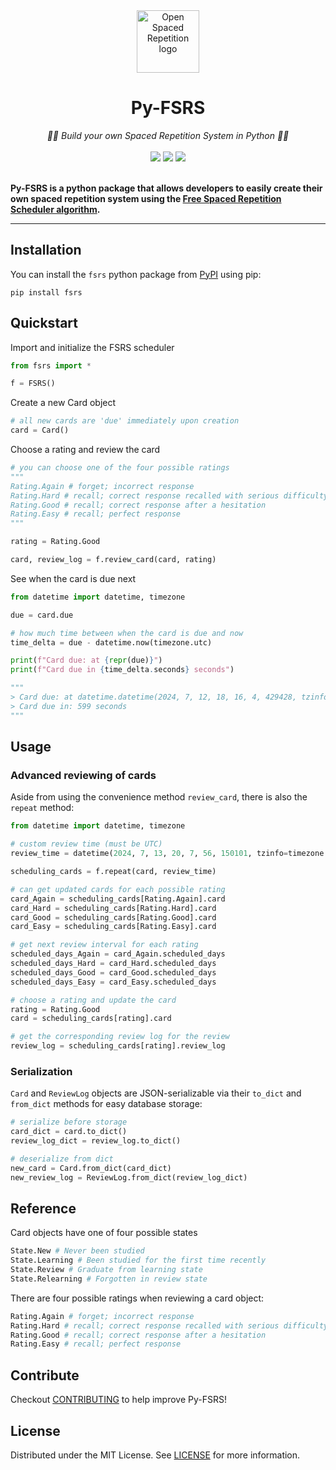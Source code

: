 <div align="center">
  <img src="https://avatars.githubusercontent.com/u/96821265?s=200&v=4" height="100" alt="Open Spaced Repetition logo"/>
</div>
<div align="center">

# Py-FSRS

</div>
<div align="center">
  <em>🧠🔄 Build your own Spaced Repetition System in Python 🧠🔄   </em>
</div>
<br />
<div align="center" style="text-decoration: none;">
    <a href="https://pypi.org/project/fsrs/"><img src="https://img.shields.io/pypi/v/fsrs"></a>
    <a href="https://github.com/open-spaced-repetition/py-fsrs/blob/main/LICENSE" style="text-decoration: none;"><img src="https://img.shields.io/badge/License-MIT-brightgreen.svg"></a>
    <a href="https://github.com/psf/black" style="text-decoration: none;"><img src="https://img.shields.io/badge/code%20style-black-000000.svg"></a>
</div>
<br />


**Py-FSRS is a python package that allows developers to easily create their own spaced repetition system using the <a href="https://github.com/open-spaced-repetition/free-spaced-repetition-scheduler">Free Spaced Repetition Scheduler algorithm</a>.**


---


## Installation
You can install the `fsrs` python package from [PyPI](https://pypi.org/project/fsrs/) using pip:
```
pip install fsrs
```

## Quickstart

Import and initialize the FSRS scheduler

```python
from fsrs import *

f = FSRS()
```

Create a new Card object
```python
# all new cards are 'due' immediately upon creation
card = Card()
```

Choose a rating and review the card
```python
# you can choose one of the four possible ratings
"""
Rating.Again # forget; incorrect response
Rating.Hard # recall; correct response recalled with serious difficulty
Rating.Good # recall; correct response after a hesitation
Rating.Easy # recall; perfect response
"""

rating = Rating.Good

card, review_log = f.review_card(card, rating)
```

See when the card is due next
```python
from datetime import datetime, timezone

due = card.due

# how much time between when the card is due and now
time_delta = due - datetime.now(timezone.utc)

print(f"Card due: at {repr(due)}")
print(f"Card due in {time_delta.seconds} seconds")

"""
> Card due: at datetime.datetime(2024, 7, 12, 18, 16, 4, 429428, tzinfo=datetime.timezone.utc)
> Card due in: 599 seconds
"""
```

## Usage

### Advanced reviewing of cards

Aside from using the convenience method `review_card`, there is also the `repeat` method:

```python
from datetime import datetime, timezone

# custom review time (must be UTC)
review_time = datetime(2024, 7, 13, 20, 7, 56, 150101, tzinfo=timezone.utc)

scheduling_cards = f.repeat(card, review_time)

# can get updated cards for each possible rating
card_Again = scheduling_cards[Rating.Again].card
card_Hard = scheduling_cards[Rating.Hard].card
card_Good = scheduling_cards[Rating.Good].card
card_Easy = scheduling_cards[Rating.Easy].card

# get next review interval for each rating
scheduled_days_Again = card_Again.scheduled_days
scheduled_days_Hard = card_Hard.scheduled_days
scheduled_days_Good = card_Good.scheduled_days
scheduled_days_Easy = card_Easy.scheduled_days

# choose a rating and update the card
rating = Rating.Good
card = scheduling_cards[rating].card

# get the corresponding review log for the review
review_log = scheduling_cards[rating].review_log
```

### Serialization

`Card` and `ReviewLog` objects are JSON-serializable via their `to_dict` and `from_dict` methods for easy database storage:

```python
# serialize before storage
card_dict = card.to_dict()
review_log_dict = review_log.to_dict()

# deserialize from dict
new_card = Card.from_dict(card_dict)
new_review_log = ReviewLog.from_dict(review_log_dict)
```

## Reference

Card objects have one of four possible states
```python
State.New # Never been studied
State.Learning # Been studied for the first time recently
State.Review # Graduate from learning state
State.Relearning # Forgotten in review state
```

There are four possible ratings when reviewing a card object:
```python
Rating.Again # forget; incorrect response
Rating.Hard # recall; correct response recalled with serious difficulty
Rating.Good # recall; correct response after a hesitation
Rating.Easy # recall; perfect response
```

## Contribute

Checkout [CONTRIBUTING](CONTRIBUTING.md) to help improve Py-FSRS!

## License

Distributed under the MIT License. See [LICENSE](LICENSE) for more information.
